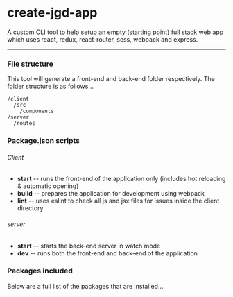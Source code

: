 # create-jgd-app

A custom CLI tool to help setup an empty (starting point) full stack web app which uses react, redux, react-router, scss, webpack and express.

---

### File structure

This tool will generate a front-end and back-end folder respectively. The folder structure is as follows...

```
/client
  /src
    /components
/server
  /routes
```

### Package.json scripts

###### Client

- **start** -- runs the front-end of the application only (includes hot reloading & automatic opening)
- **build** -- prepares the application for development using webpack
- **lint** -- uses eslint to check all js and jsx files for issues inside the client directory

###### server

- **start** -- starts the back-end server in watch mode
- **dev** -- runs both the front-end and back-end of the application

### Packages included

Below are a full list of the packages that are installed...
